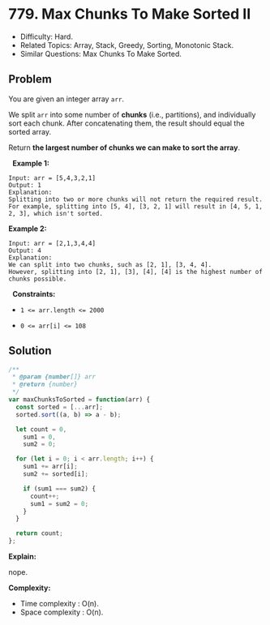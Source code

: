 # 779. Max Chunks To Make Sorted II

- Difficulty: Hard.
- Related Topics: Array, Stack, Greedy, Sorting, Monotonic Stack.
- Similar Questions: Max Chunks To Make Sorted.

## Problem

You are given an integer array ```arr```.

We split ```arr``` into some number of **chunks** (i.e., partitions), and individually sort each chunk. After concatenating them, the result should equal the sorted array.

Return **the largest number of chunks we can make to sort the array**.

 
**Example 1:**

```
Input: arr = [5,4,3,2,1]
Output: 1
Explanation:
Splitting into two or more chunks will not return the required result.
For example, splitting into [5, 4], [3, 2, 1] will result in [4, 5, 1, 2, 3], which isn't sorted.
```

**Example 2:**

```
Input: arr = [2,1,3,4,4]
Output: 4
Explanation:
We can split into two chunks, such as [2, 1], [3, 4, 4].
However, splitting into [2, 1], [3], [4], [4] is the highest number of chunks possible.
```

 
**Constraints:**


	
- ```1 <= arr.length <= 2000```
	
- ```0 <= arr[i] <= 108```



## Solution

```javascript
/**
 * @param {number[]} arr
 * @return {number}
 */
var maxChunksToSorted = function(arr) {
  const sorted = [...arr];
  sorted.sort((a, b) => a - b);

  let count = 0,
    sum1 = 0,
    sum2 = 0;

  for (let i = 0; i < arr.length; i++) {
    sum1 += arr[i];
    sum2 += sorted[i];

    if (sum1 === sum2) {
      count++;
      sum1 = sum2 = 0;
    }
  }

  return count;
};
```

**Explain:**

nope.

**Complexity:**

* Time complexity : O(n).
* Space complexity : O(n).
